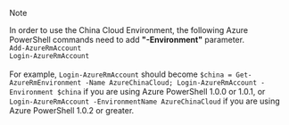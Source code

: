 > [!NOTE]
> In order to use the China Cloud Environment, the following Azure PowerShell commands need to add **"-Environment"** parameter.
> <br />
>`Add-AzureRmAccount` <br />
>`Login-AzureRmAccount` <br />
> <br />
>For example, `Login-AzureRmAccount` should become `$china = Get-AzureRmEnvironment -Name AzureChinaCloud; Login-AzureRmAccount -Environment $china` if you are using Azure PowerShell 1.0.0 or 1.0.1, or `Login-AzureRmAccount -EnvironmentName AzureChinaCloud` if you are using Azure PowerShell 1.0.2 or greater.
>